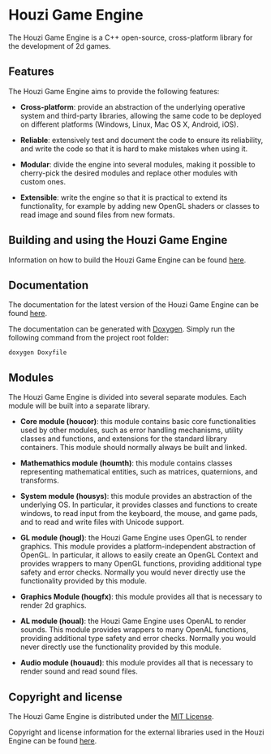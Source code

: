 # Houzi Game Engine
The Houzi Game Engine is a C++ open-source, cross-platform library for the development of 2d games.



## Features
The Houzi Game Engine aims to provide the following features:

* **Cross-platform**: provide an abstraction of the underlying operative system and third-party libraries, allowing the same code to be deployed on different platforms (Windows, Linux, Mac OS X, Android, iOS).

* **Reliable**: extensively test and document the code to ensure its reliability, and write the code so that it is hard to make mistakes when using it.

* **Modular**: divide the engine into several modules, making it possible to cherry-pick the desired modules and replace other modules with custom ones.

* **Extensible**: write the engine so that it is practical to extend its functionality, for example by adding new OpenGL shaders or classes to read image and sound files from new formats.



## Building and using the Houzi Game Engine
Information on how to build the Houzi Game Engine can be found [here](info/BUILD.md).



## Documentation
The documentation for the latest version of the Houzi Game Engine can be found [here](https://davidecorradidev.github.io/houzi-game-engine/).

The documentation can be generated with [Doxygen](http://www.stack.nl/~dimitri/doxygen/).
Simply run the following command from the project root folder:

```
doxygen Doxyfile
```



## Modules
The Houzi Game Engine is divided into several separate modules.
Each module will be built into a separate library.

* **Core module (houcor)**: this module contains basic core functionalities used by other modules, such as error handling mechanisms, utility classes and functions, and extensions for the standard library containers.
This module should normally always be built and linked.

* **Mathemathics module (houmth)**: this module contains classes representing mathematical entities, such as matrices, quaternions, and transforms.

* **System module (housys)**: this module provides an abstraction of the underlying OS.
In particular, it provides classes and functions to create windows, to read input from the keyboard, the mouse, and game pads, and to read and write files with Unicode support.

* **GL module (hougl)**: the Houzi Game Engine uses OpenGL to render graphics.
This module provides a platform-independent abstraction of OpenGL.
In particular, it allows to easily create an OpenGL Context and provides wrappers to many OpenGL functions, providing additional type safety and error checks.
Normally you would never directly use the functionality provided by this module.

* **Graphics Module (hougfx)**: this module provides all that is necessary to render 2d graphics.

* **AL module (houal)**: the Houzi Game Engine uses OpenAL to render sounds.
This module provides wrappers to many OpenAL functions, providing additional type safety and error checks.
Normally you would never directly use the functionality provided by this module.

* **Audio module (houaud)**: this module provides all that is necessary to render sound and read sound files.



## Copyright and license
The Houzi Game Engine is distributed under the [MIT License](LICENSE).

Copyright and license information for the external libraries used in the Houzi Engine can be found [here](info/EXTERNAL_LIBS_INFO.md).

